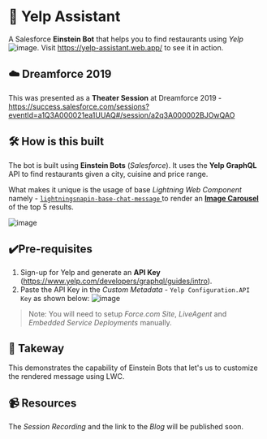 # 🤖 Yelp Assistant
A Salesforce **Einstein Bot** that helps you to find restaurants using _Yelp_ ![image](https://galfar-poc-developer-edition.ap8.force.com/resource/Yelp_Avatar). Visit https://yelp-assistant.web.app/ to see it in action.

## ☁️ Dreamforce 2019
This was presented as a **Theater Session** at Dreamforce 2019 - https://success.salesforce.com/sessions?eventId=a1Q3A000021ea1UUAQ#/session/a2q3A000002BJOwQAO

## 🛠️ How is this built
The bot is built using **Einstein Bots** (_Salesforce_). It uses the **Yelp GraphQL** API to find restaurants given a city, cuisine and price range.

What makes it unique is the usage of base _Lightning Web Component_ namely - [`lightningsnapin-base-chat-message` ](https://developer.salesforce.com/docs/component-library/bundle/lightningsnapin-base-chat-message) to render an [**Image Carousel**](https://github.com/shrutis22/yelp-assistant/tree/master/force-app/main/default/lwc/yelpChatMessage) of the top 5 results.

![image](https://user-images.githubusercontent.com/16715515/68050901-27c27100-fd0c-11e9-906c-6ca8df06aea4.png)

## ✔️Pre-requisites
1.  Sign-up for Yelp and generate an **API Key** (https://www.yelp.com/developers/graphql/guides/intro).
2.  Paste the API Key in the _Custom Metadata_ - `Yelp Configuration.API Key` as shown below:
    ![image](https://user-images.githubusercontent.com/16715515/68052104-f008f880-fd0e-11e9-87b4-dba140a0cd44.png)

> Note: You will need to setup _Force.com Site_, _LiveAgent_ and _Embedded Service Deployments_ manually. 

## 📝 Takeway
This demonstrates the capability of Einstein Bots that let's us to customize the rendered message using LWC.

## 📹 Resources
The _Session Recording_ and the link to the _Blog_ will be published soon.
